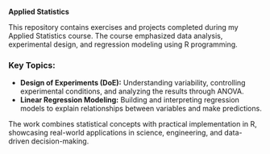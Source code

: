 **Applied Statistics**

This repository contains exercises and projects completed during my Applied Statistics course. The course emphasized data analysis, experimental design, and regression modeling using R programming.

### Key Topics:
- **Design of Experiments (DoE):** Understanding variability, controlling experimental conditions, and analyzing the results through ANOVA.
- **Linear Regression Modeling:** Building and interpreting regression models to explain relationships between variables and make predictions.

The work combines statistical concepts with practical implementation in R, showcasing real-world applications in science, engineering, and data-driven decision-making.
